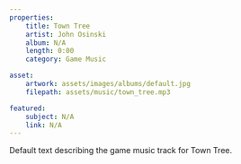 ```yaml
---
properties:
    title: Town Tree
    artist: John Osinski
    album: N/A
    length: 0:00
    category: Game Music

asset:
    artwork: assets/images/albums/default.jpg
    filepath: assets/music/town_tree.mp3

featured:
    subject: N/A
    link: N/A
---
```

Default text describing the game music track for Town Tree.

